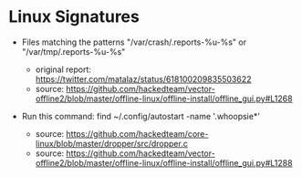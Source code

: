 Linux Signatures
================

* Files matching the patterns "/var/crash/.reports-%u-%s" or "/var/tmp/.reports-%u-%s" 
  * original report: https://twitter.com/matalaz/status/618100209835503622
  * source: https://github.com/hackedteam/vector-offline2/blob/master/offline-linux/offline-install/offline_gui.py#L1268

* Run this command: find ~/.config/autostart -name '.whoopsie*'
  * source: https://github.com/hackedteam/core-linux/blob/master/dropper/src/dropper.c
  * source: https://github.com/hackedteam/vector-offline2/blob/master/offline-linux/offline-install/offline_gui.py#L1288

